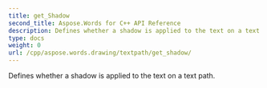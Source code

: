 ```yaml
---
title: get_Shadow
second_title: Aspose.Words for C++ API Reference
description: Defines whether a shadow is applied to the text on a text path. 
type: docs
weight: 0
url: /cpp/aspose.words.drawing/textpath/get_shadow/
---
```


Defines whether a shadow is applied to the text on a text path. 

